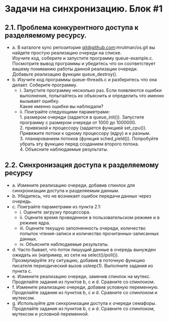 # Задачи на синхронизацию. Блок #1

## 2.1. Проблема конкурентного доступа к разделяемому ресурсу.

- a. В каталоге sync репозитория git@github.com:mrutman/os.git вы найдете простую реализацию очереди на списке.<br>
Изучите код, соберите и запустите программу queue-example.c.<br>
Посмотрите вывод программы и убедитесь что он соответствует вашему пониманию работы данной реализации очереди.<br>
Добавьте реализацию функции queue_destroy().
- b. Изучите код программы queue-threads.c и разберитесь что она делает. Соберите программу.
  - i. Запустите программу несколько раз. Если появляются ошибки выполнения, попытайтесь их объяснить и определить что именно вызывает ошибку.<br>
        Какие именно ошибки вы наблюдали?
  - ii. Поиграйте следующими параметрами:<br>
        1. размером очереди (задается в queue_init()). Запустите программу с размером очереди от 1000 до 1000000.<br>
        2. привязкой к процессору (задается функцией set_cpu()). Привяжите потоки к одному процессору (ядру) и к разным.<br>
        3. планированием потоков (функция sched_yield()). Попробуйте убрать эту функцию перед созданием второго потока.<br>
        4. Объясните наблюдаемые результаты.<br>

## 2.2. Синхронизация доступа к разделяемому ресурсу
- a. Измените реализацию очереди, добавив спинлок для синхронизации доступа к
   разделяемым данным. 
- b. Убедитесь, что не возникает ошибок передачи данных через очередь. 
- c. Поиграйте параметрами из пункта 2.1:
   - i. Оцените загрузку процессора.
   - ii. Оцените время проведенное в пользовательском режиме и в режиме
   ядра.
   - iii. Оцените текущую заполненность очереди, количество попыток
   чтения-записи и количество прочитанных-записанных данных.
   - iv. Объясните наблюдаемые результаты. 
- d. Часто бывает, что поток пишущий данные в очередь вынужден ожидать их (например, из сети на select()/poll()).<br>
   Проэмулируйте эту ситуацию, добавив в поточную функцию писателя периодический вызов usleep(1). Выполните задания из пункта с.
- e. Измените реализацию очереди, заменив спинлок на мутекс. Проделайте задания из пунктов b, c и d. Сравните со спинлоком.
- f. Измените реализацию очереди, добавив условную переменную. Проделайте задания из пунктов b, c и d. Сравните со спинлоком и мутексом.
- g. Используйте для синхронизации доступа к очереди семафоры. Проделайте задания из пунктов b, c и d. Сравните со спинлоком, мутексом и условной переменной.
